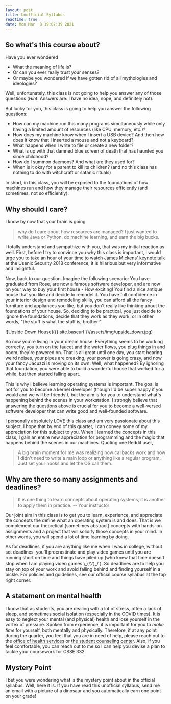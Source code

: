 ```yaml
---
layout: post
title: Unofficial Syllabus
readtime: true
date: Mon Mar  8 19:07:39 2021
---
```


## So what's this course about?
Have you ever wondered
* What the meaning of life is?
* Or can you ever really trust your senses?
* Or maybe you wondered if we have gotten rid of all mythologies and ideologies?

Well, unfortunately, this class is not going to help you answer any of those questions (_Hint_:
Answers are: I have no idea, nope, and definitely not).

But lucky for you, this class is going to help you answer the following questions:

* How can my machine run this many programs simultaneously while only having a limited amount of
resources (like CPU, memory, etc.)?
* How does my machine know when I insert a USB device? And then how does it know that I inserted a
mouse and not a keyboard?
* What happens when I write to file or create a new folder?
* What is up with that damned blue screen of death that has haunted you since childhood?
* How do I summon daemons? And what are they used for?
* When is it okay for a parent to kill its children? (and no this class has nothing to do with
witchcraft or satanic rituals)

In short, in this class, you will be exposed to the foundations of how machines run and how they
manage their resources efficiently (and sometimes, not so efficiently). 

## Why should I care?
I know by now that your brain is going 
>why do I care about how resources are managed? I just wanted to write Java or Python, do machine
learning, and earn the big bucks.

I totally understand and sympathize with you, that was my initial reaction as well. First, before I
try to convince you why this class is important, I would urge you to take an hour of your time to
watch [James Mickens' keynote talk](https://www.youtube.com/watch?v=ajGX7odA87k) at the Usenix
Security 2018 conference; it is hilarious but very informative and insightful. 

Now, back to our question. Imagine the following scenario: You have graduated from Rose, are now a
famous software developer, and are now on your way to buy your first house - How exciting! You find
a nice antique house that you like and decide to remodel it. You have full confidence in your
interior design and remodeling skills, you can afford all the fancy furniture and appliances you
like, but you don't really like thinking about the foundations of your house. So, deciding to be
practical, you just decide to ignore the foundations, decide that they work as they work, or in
other words, "the stuff is what the stuff is, brother!".

![Upside Down House]({{ site.baseurl }}/assets/img/upside_down.jpg)

So now you're living in your dream house. Everything seems to be working correctly, you turn on the
faucet and the water flows, you plug things in and boom, they're powered on. That is all great until
one day, you start hearing weird noises, your pipes are creaking, your power is going crazy, and now
your fancy Jacuzzi is moving on its own. Well, what happened? By ignoring that foundation, you were
able to build a wonderful house that worked for a while, but then started falling apart. 

This is why I believe learning operating systems is important. The goal is not for you to become a
kernel developer (though I'd be super happy if you would and we will be friends!), but the aim is
for you to understand what's happening behind the scenes in your workstation. I strongly believe
that answering the questions above is crucial for you to become a well-versed software developer
that can write good and well-founded software. 

I personally absolutely LOVE this class and am very passionate about this subject. I hope that by
end of this quarter, I can convey some of my appreciation for this subject to you. When I learned
the concepts in this class, I gain an entire new appreciation for programming and the magic that
happens behind the scenes in our machines. Quoting one Reddit user, 
> A big brain moment for me was realizing how callbacks work and how I didn't need to write a main
    loop or anything like a regular program. Just set your hooks and let the OS call them.

## Why are there so many assignments and deadlines?
> It is one thing to learn concepts about operating systems, it is another to apply them in
practice. -- Your instructor

Our joint aim in this class is to get you to learn, experience, and appreciate the concepts the
define what an operating system is and does. That is we complement our theoretical (sometimes abstract)
concepts with hands-on assignments and a project that will solidify those concepts in your mind. In
other words, you will spend a lot of time learning by doing.

As for deadlines, if you are anything like me when I was in college, without set deadlines, you'll
procrastinate and play video games until you are running short on time and things have piled up (who
knew that time doesn't stop when I am playing video games \\\_(ツ)\_/ ). So deadlines are to help
you stay on top of your work and avoid falling behind and finding yourself in a pickle. For policies
and guidelines, see our official course syllabus at the top right corner.

## A statement on mental health
I know that as students, you are dealing with a lot of stress, often a lack of sleep, and sometimes
social isolation (especially in the COVID times). It is easy to neglect your mental (and physical)
health and lose yourself in the vortex of pressure. Spoken from experience, it is important for you
to *make time* for yourself, both mentally and physically. Therefore, if at any point during the
quarter, you feel that you are in need of help, please reach out to the [office of health
services](https://www.rose-hulman.edu/campus-life/student-services/wellness-and-health-services/health-services/index.html)
or [the student counseling
center](https://www.rose-hulman.edu/campus-life/student-services/wellness-and-health-services/counseling-services/index.html).
Also, if you feel comfortable, you can reach out to me so I can help you devise a plan to tackle your
coursework for CSSE 332. 

## Mystery Point
I bet you were wondering what is the mystery point about in the official syllabus. Well, here it is.
If you have read this unofficial syllabus, send me an email with a picture of a dinosaur and you
automatically earn one point on your grade!



